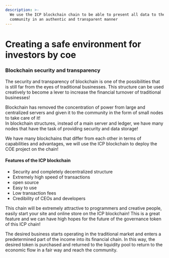 ```yaml
---
description: >-
  We use the ICP blockchain chain to be able to present all data to the
  community in an authentic and transparent manner
---
```


# Creating a safe environment for investors by coe

### Blockchain security and transparency

The security and transparency of blockchain is one of the possibilities that is still far from the eyes of traditional businesses. This structure can be used creatively to become a lever to increase the financial turnover of traditional businesses!

Blockchain has removed the concentration of power from large and centralized servers and given it to the community in the form of small nodes to take care of it!\
In blockchain structures, instead of a main server and ledger, we have many nodes that have the task of providing security and data storage!

We have many blockchains that differ from each other in terms of capabilities and advantages, we will use the ICP blockchain to deploy the COE project on the chain!

#### Features of the ICP blockchain

* Security and completely decentralized structure
* Extremely high speed of transactions
* open source
* Easy to use
* Low transaction fees
* Credibility of CEOs and developers

This chain will be extremely attractive to programmers and creative people, easily start your site and online store on the ICP blockchain! This is a great feature and we can have high hopes for the future of the governance token of this ICP chain!

The desired business starts operating in the traditional market and enters a predetermined part of the income into its financial chain. In this way, the desired token is purchased and returned to the liquidity pool to return to the economic flow in a fair way and reach the community.
